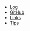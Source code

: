 * [Log](TXT/mylog.txt)
* [GitHub](https://github.com/lhakiim/os242.git)
* [Links](LINKS/)
* [Tips](TIPS/)
